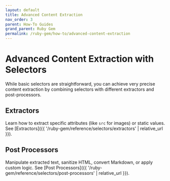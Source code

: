 ```yaml
---
layout: default
title: Advanced Content Extraction
nav_order: 3
parent: How-To Guides
grand_parent: Ruby Gem
permalink: /ruby-gem/how-to/advanced-content-extraction
---
```


# Advanced Content Extraction with Selectors

While basic selectors are straightforward, you can achieve very precise content extraction by combining selectors with different extractors and post-processors.

## Extractors

Learn how to extract specific attributes (like `src` for images) or static values. See [Extractors]({{ '/ruby-gem/reference/selectors/extractors' | relative_url }}).

## Post Processors

Manipulate extracted text, sanitize HTML, convert Markdown, or apply custom logic. See [Post Processors]({{ '/ruby-gem/reference/selectors/post-processors' | relative_url }}).
